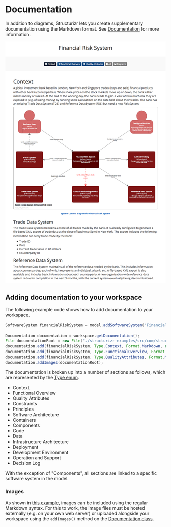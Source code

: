 # Documentation

In addition to diagrams, Structurizr lets you create supplementary documentation using the Markdown format. See [Documentation](https://structurizr.com/help/documentation) for more information.

![Example documentation](images/documentation-1.png)

## Adding documentation to your workspace

The following example code shows how to add documentation to your workspace.

```java
SoftwareSystem financialRiskSystem = model.addSoftwareSystem("Financial Risk System", "Calculates the bank's exposure to risk for product X");

Documentation documentation = workspace.getDocumentation();
File documentationRoot = new File("./structurizr-examples/src/com/structurizr/example/core/financialrisksystem");
documentation.add(financialRiskSystem, Type.Context, Format.Markdown, new File(documentationRoot, "context.md"));
documentation.add(financialRiskSystem, Type.FunctionalOverview, Format.Markdown, new File(documentationRoot, "functional-overview.md"));
documentation.add(financialRiskSystem, Type.QualityAttributes, Format.Markdown, new File(documentationRoot, "quality-attributes.md"));
documentation.addImages(documentationRoot);

```

The documentation is broken up into a number of sections as follows, which are represented by the [Type enum](https://github.com/structurizr/java/blob/master/structurizr-core/src/com/structurizr/documentation/Type.java).

- Context
- Functional Overview
- Quality Attributes
- Constraints
- Principles
- Software Architecture
- Containers
- Components
- Code
- Data
- Infrastructure Architecture
- Deployment
- Development Environment
- Operation and Support
- Decision Log

With the exception of "Components", all sections are linked to a specific software system in the model.

### Images

As shown in [this example](https://github.com/structurizr/java/blob/master/structurizr-examples/src/com/structurizr/example/core/financialrisksystem/functional-overview.md), images can be included using the regular Markdown syntax. For this to work, the image files must be hosted externally (e.g. on your own web server) or uploaded alongside your workspace using the ```addImages()``` method on the [Documentation class](https://github.com/structurizr/java/blob/master/structurizr-core/src/com/structurizr/documentation/Documentation.java).
